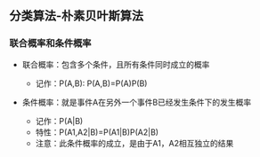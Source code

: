 ## 分类算法-朴素贝叶斯算法
### 联合概率和条件概率
- 联合概率：包含多个条件，且所有条件同时成立的概率
	- 记作：P(A,B): P(A,B)=P(A)P(B)

- 条件概率：就是事件A在另外一个事件B已经发生条件下的发生概率
	- 记作：P(A|B)
	- 特性：P(A1,A2|B)=P(A1|B)P(A2|B)
	- 注意：此条件概率的成立，是由于A1，A2相互独立的结果